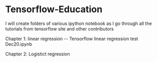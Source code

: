 # Tensorflow-Education

I will create folders of various ipython notebook as I go through all the tutorials from tensorflow site and other contributors

Chapter 1: linear regression 
-- Tensorflow linear regression test Dec20.ipynb

Chapter 2: Logistict regression
